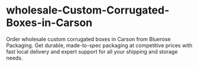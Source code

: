 # wholesale-Custom-Corrugated-Boxes-in-Carson
Order wholesale custom corrugated boxes in Carson from Bluerose Packaging. Get durable, made-to-spec packaging at competitive prices with fast local delivery and expert support for all your shipping and storage needs.    
